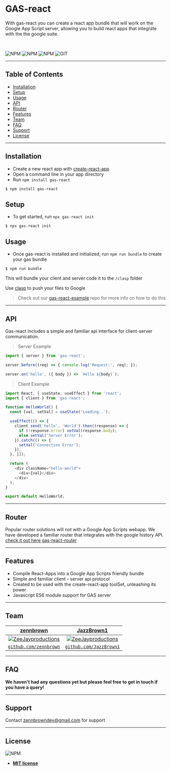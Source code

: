 # GAS-react

With gas-react you can create a react app bundle that will work on the Google App Script server, allowing you to build react apps that integrate with the the google suite.

</br>

![NPM](https://img.shields.io/npm/l/gas-react) ![NPM](https://img.shields.io/npm/v/gas-react) ![NPM](https://img.shields.io/npm/dw/gas-react) ![GIT](https://img.shields.io/github/last-commit/zennbrown/gas-react)

---

## Table of Contents

- [Installation](#installation)
- [Setup](#setup)
- [Usage](#usage)
- [API](#api)
- [Router](#router)
- [Features](#features)
- [Team](#team)
- [FAQ](#faq)
- [Support](#support)
- [License](#license)

---

## Installation

- Create a new react app with <a href="https://github.com/facebook/create-react-app" target="_blank">create-react-app</a>
- Open a command line in your app directory
- Run `npm install gas-react`

```shell
$ npm install gas-react
```

## Setup

- To get started, run `npx gas-react init`

```shell
$ npx gas-react init
```

## Usage

- Once gas-react is installed and initialized, run `npm run bundle` to create your gas bundle

```shell
$ npm run bundle
```
This will bundle your client and server code it to the `/clasp` folder

Use <a href="https://developers.google.com/apps-script/guides/clasp" target="_blank">clasp</a> to push your files to Google

> Check out our <a href="https://github.com/JazzBrown1/gas-react-example" target="_blank">gas-react-example</a> repo for more info on how to do this

---

## API

Gas-react includes a simple and familiar api interface for client-server communication.

> Server Example

```javascript
import { server } from 'gas-react';

server.before((req) => { console.log('Request:', req); });

server.on('hello', ({ body }) => `Hello ${body}`);

```
> Client Example

```javascript
import React, { useState, useEffect } from 'react';
import { client } from 'gas-react';

function HelloWorld() {
  const [val, setVal] = useState('Loading..');

  useEffect(() => {
    client.send('hello', 'World').then((response) => {
      if (!response.error) setVal(response.body);
      else setVal('Server Error');
    }).catch(() => {
      setVal('Connection Error');
    });
  }, []);

  return (
    <div className="hello-world">
      <div>{val}</div>
    </div>
  );
}

export default HelloWorld;
```
---

## Router

Popular router solutions will not with a Google App Scripts webapp. We have developed a familiar router that integrates with the google history API. <a href="https://www.npmjs.com/package/gas-react-router" target="_blank">check it out here gas-react-router</a>

---

## Features

- Compile React-Apps into a Google App Scripts friendly bundle
- Simple and familiar client - server api protocol
- Created to be used with the create-react-app toolSet, unleashing its power
- Javascript ES6 module support for GAS server

---

## Team

| <a href="https://github.com/zennbrown" target="_blank">**zennbrown**</a> | <a href="https://github.com/JazzBrown1" target="_blank">**JazzBrown1**</a> |
| :---: |:---:|
| [![ZeeJayproductions](https://avatars3.githubusercontent.com/u/43099003?s=200&v=4)](https://github.com/zennbrown)    | [![ZeeJayproductions](https://avatars0.githubusercontent.com/u/49795452?s=200&v=4)](https://github.com/JazzBrown1) |
| <a href="https://github.com/zennbrown" target="_blank">`github.com/zennbrown`</a> | <a href="https://github.com/JazzBrown1" target="_blank">`github.com/JazzBrown1`</a> |

---

## FAQ

**We haven't had any questions yet but please feel free to get in touch if you have a query!**

---

## Support


Contact zennbrowndev@gmail.com for support


---

## License

![NPM](https://img.shields.io/npm/l/gas-react)

- **[MIT license](https://opensource.org/licenses/MIT)**
